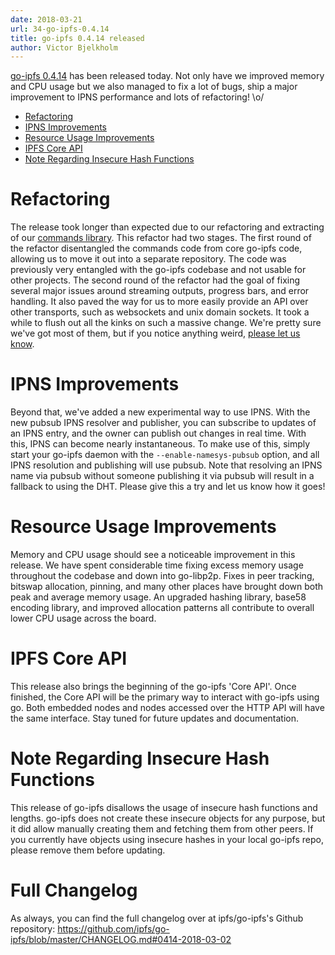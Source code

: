 ```yaml
---
date: 2018-03-21
url: 34-go-ipfs-0.4.14
title: go-ipfs 0.4.14 released
author: Victor Bjelkholm
---
```


[go-ipfs 0.4.14](https://dist.ipfs.io/#go-ipfs) has been released today. Not
only have we improved memory and CPU usage but we also managed to fix a lot of
bugs, ship a major improvement to IPNS performance and lots of refactoring! \o/

- [Refactoring](#refactoring)
- [IPNS Improvements](#ipns-improvements)
- [Resource Usage Improvements](#resource-usage-improvements)
- [IPFS Core API](#ipfs-core-api)
- [Note Regarding Insecure Hash Functions](#note-regarding-insecure-hash-functions)

# Refactoring

The release took longer than expected due to our refactoring and extracting of
our [commands library](https://github.com/ipfs/go-ipfs-cmds). This refactor had
two stages. The first round of the refactor disentangled the commands code from
core go-ipfs code, allowing us to move it out into a separate repository. The
code was previously very entangled with the go-ipfs codebase and not usable for
other projects. The second round of the refactor had the goal of fixing several
major issues around streaming outputs, progress bars, and error handling. It
also paved the way for us to more easily provide an API over other transports,
such as websockets and unix domain sockets.  It took a while to flush out all
the kinks on such a massive change. We're pretty sure we've got most of them,
but if you notice anything weird,
[please let us know](https://github.com/ipfs/go-ipfs/issues/new).

# IPNS Improvements

Beyond that, we've added a new experimental way to use IPNS. With the new
pubsub IPNS resolver and publisher, you can subscribe to updates of an IPNS
entry, and the owner can publish out changes in real time. With this, IPNS can
become nearly instantaneous. To make use of this, simply start your go-ipfs
daemon with the `--enable-namesys-pubsub` option, and all IPNS resolution and
publishing will use pubsub. Note that resolving an IPNS name via pubsub without
someone publishing it via pubsub will result in a fallback to using the DHT.
Please give this a try and let us know how it goes!

# Resource Usage Improvements

Memory and CPU usage should see a noticeable improvement in this release. We
have spent considerable time fixing excess memory usage throughout the codebase
and down into go-libp2p. Fixes in peer tracking, bitswap allocation, pinning,
and many other places have brought down both peak and average memory usage. An
upgraded hashing library, base58 encoding library, and improved allocation
patterns all contribute to overall lower CPU usage across the board.

# IPFS Core API

This release also brings the beginning of the go-ipfs 'Core API'. Once
finished, the Core API will be the primary way to interact with go-ipfs using
go. Both embedded nodes and nodes accessed over the HTTP API will have the same
interface.  Stay tuned for future updates and documentation.

# Note Regarding Insecure Hash Functions

This release of go-ipfs disallows the usage of insecure hash functions and
lengths.  go-ipfs does not create these insecure objects for any purpose, but
it did allow manually creating them and fetching them from other peers. If you
currently have objects using insecure hashes in your local go-ipfs repo, please
remove them before updating.

# Full Changelog

As always, you can find the full changelog over at ipfs/go-ipfs's Github
repository:
https://github.com/ipfs/go-ipfs/blob/master/CHANGELOG.md#0414-2018-03-02
